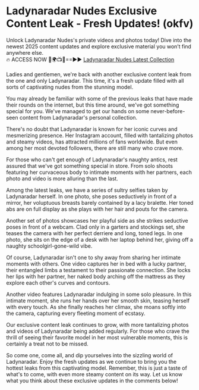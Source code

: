 # Ladynaradar Nudes Exclusive Content Leak - Fresh Updates! (okfv)

Unlock Ladynaradar Nudes's private videos and photos today! Dive into the newest 2025 content updates and explore exclusive material you won’t find anywhere else.
<br>
🔥 ACCESS NOW 🔴🌍📺📱==►► <a href="https://tinyurl.com/4n4u5rde" rel="nofollow">Ladynaradar Nudes Latest Collection</a>
<br><br>
 Ladies and gentlemen, we're back with another exclusive content leak from the one and only Ladynaradar. This time, it's a fresh update filled with all sorts of captivating nudes from the stunning model.

You may already be familiar with some of the previous leaks that have made their rounds on the internet, but this time around, we've got something special for you. We've managed to get our hands on some never-before-seen content from Ladynaradar's personal collection.

There's no doubt that Ladynaradar is known for her iconic curves and mesmerizing presence. Her Instagram account, filled with tantalizing photos and steamy videos, has attracted millions of fans worldwide. But even among her most devoted followers, there are still many who crave more.

For those who can't get enough of Ladynaradar's naughty antics, rest assured that we've got something special in store. From solo shoots featuring her curvaceous body to intimate moments with her partners, each photo and video is more alluring than the last.

Among the latest leaks, we have a series of sultry selfies taken by Ladynaradar herself. In one photo, she poses seductively in front of a mirror, her voluptuous breasts barely contained by a lacy bralette. Her toned abs are on full display as she plays with her hair and pouts for the camera.

Another set of photos showcases her playful side as she strikes seductive poses in front of a webcam. Clad only in a garters and stockings set, she teases the camera with her perfect derriere and long, toned legs. In one photo, she sits on the edge of a desk with her laptop behind her, giving off a naughty schoolgirl-gone-wild vibe.

Of course, Ladynaradar isn't one to shy away from sharing her intimate moments with others. One video captures her in bed with a lucky partner, their entangled limbs a testament to their passionate connection. She locks her lips with her partner, her naked body arching off the mattress as they explore each other's curves and contours.

Another video features Ladynaradar indulging in some solo pleasure. In this intimate moment, she runs her hands over her smooth skin, teasing herself with every touch. As she finally reaches her climax, she moans softly into the camera, capturing every fleeting moment of ecstasy.

Our exclusive content leak continues to grow, with more tantalizing photos and videos of Ladynaradar being added regularly. For those who crave the thrill of seeing their favorite model in her most vulnerable moments, this is certainly a treat not to be missed.

So come one, come all, and dip yourselves into the sizzling world of Ladynaradar. Enjoy the fresh updates as we continue to bring you the hottest leaks from this captivating model. Remember, this is just a taste of what's to come, with even more steamy content on its way. Let us know what you think about these exclusive updates in the comments below!
